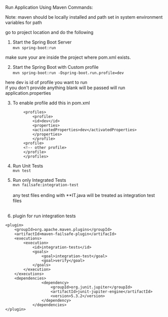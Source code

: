 
Run Application Using Maven Commands:

Note: maven should be locally installed and path set in system environment variables for path

go to project location and do the following

1. Start the Spring Boot Server <br/>
``mvn spring-boot:run``

make sure your are inside the project where pom.xml exists.

2. Start the Spring Boot with Custom profile <br/>
``mvn spring-boot:run -Dspring-boot.run.profile=dev``

here dev is id of profile you want to run <br/>
if you don't provide anything blank will be passed will run application.properties

3. To enable profile add this in pom.xml

```
		<profiles>
			<profile> 
			<id>dev</id>
			<properties>
			<activatedProperties>dev</activatedProperties>
			</properties> 
			</profile>
		<profile>
		<!-- other profile>
		</profile>
		</profiles>
```
4. Run Unit Tests <br/>
	``mvn test``

5. Run only Integrated Tests <br/>
	``mvn failsafe:integration-test``<br/> <br/>
	any test files ending with **IT.java will be treated as integration test files
	<br/>
	<br/>
6. plugin for run integration tests

```
<plugin>
	<groupId>org.apache.maven.plugins</groupId>
	<artifactId>maven-failsafe-plugin</artifacId>
	<executions>
		<execution>
			<id>integration-tests</id>
			<goals>
				<goal>integration-test</goal>
				<goal>verify</goal>
			</goals>
		</execution>
	</executions>
	<dependencies>
                <dependency>
                    <groupId>org.junit.jupiter</groupId>
                    <artifactId>junit-jupiter-engine</artifactId>
                    <version>5.3.2</version>
                </dependency>
            </dependencies>
</plugin>
```


